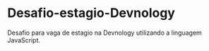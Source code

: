 # Desafio-estagio-Devnology
Desafio para vaga de estagio na Devnology utilizando a linguagem JavaScript.
